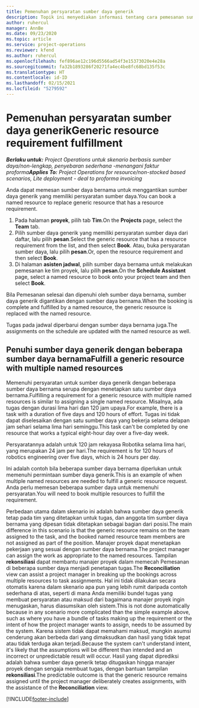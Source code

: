 ```yaml
---
title: Pemenuhan persyaratan sumber daya generik
description: Topik ini menyediakan informasi tentang cara pemesanan sumber daya bernama untuk persyaratan sumber daya generik.
author: ruhercul
manager: AnnBe
ms.date: 09/23/2020
ms.topic: article
ms.service: project-operations
ms.reviewer: kfend
ms.author: ruhercul
ms.openlocfilehash: fef896ae12c196d5566ad54f3e15373020e4e28a
ms.sourcegitcommit: fa32b1893286f20271fa4ec4be8fc68bd135f53c
ms.translationtype: HT
ms.contentlocale: id-ID
ms.lasthandoff: 02/15/2021
ms.locfileid: "5279592"
---
```

# <a name="generic-resource-requirement-fulfillment"></a><span data-ttu-id="26ca6-103">Pemenuhan persyaratan sumber daya generik</span><span class="sxs-lookup"><span data-stu-id="26ca6-103">Generic resource requirement fulfillment</span></span>

<span data-ttu-id="26ca6-104">_**Berlaku untuk:** Project Operations untuk skenario berbasis sumber daya/non-lengkap, penyebaran sederhana -menangani faktur proforma_</span><span class="sxs-lookup"><span data-stu-id="26ca6-104">_**Applies To:** Project Operations for resource/non-stocked based scenarios, Lite deployment - deal to proforma invoicing_</span></span>

<span data-ttu-id="26ca6-105">Anda dapat memesan sumber daya bernama untuk menggantikan sumber daya generik yang memiliki persyaratan sumber daya.</span><span class="sxs-lookup"><span data-stu-id="26ca6-105">You can book a named resource to replace generic resource that has a resource requirement.</span></span>

1. <span data-ttu-id="26ca6-106">Pada halaman **proyek**, pilih tab **Tim**.</span><span class="sxs-lookup"><span data-stu-id="26ca6-106">On the **Projects** page, select the **Team** tab.</span></span>
2. <span data-ttu-id="26ca6-107">Pilih sumber daya generik yang memiliki persyaratan sumber daya dari daftar, lalu pilih **pesan**.</span><span class="sxs-lookup"><span data-stu-id="26ca6-107">Select the generic resource that has a resource requirement from the list, and then select **Book**.</span></span> <span data-ttu-id="26ca6-108">Atau, buka persyaratan sumber daya, lalu pilih **pesan**.</span><span class="sxs-lookup"><span data-stu-id="26ca6-108">Or, open the resource requirement and then select **Book**.</span></span>
3. <span data-ttu-id="26ca6-109">Di halaman **asisten jadwal**, pilih sumber daya bernama untuk melakukan pemesanan ke tim proyek, lalu pilih **pesan**.</span><span class="sxs-lookup"><span data-stu-id="26ca6-109">On the **Schedule Assistant** page, select a named resource to book onto your project team and then select **Book**.</span></span>

<span data-ttu-id="26ca6-110">Bila Pemesanan selesai dan dipenuhi oleh sumber daya bernama, sumber daya generik digantikan dengan sumber daya bernama.</span><span class="sxs-lookup"><span data-stu-id="26ca6-110">When the booking is complete and fulfilled by a named resource, the generic resource is replaced with the named resource.</span></span>

<span data-ttu-id="26ca6-111">Tugas pada jadwal diperbarui dengan sumber daya bernama juga.</span><span class="sxs-lookup"><span data-stu-id="26ca6-111">The assignments on the schedule are updated with the named resource as well.</span></span>

## <a name="fulfill-a-generic-resource-with-multiple-named-resources"></a><span data-ttu-id="26ca6-112">Penuhi sumber daya generik dengan beberapa sumber daya bernama</span><span class="sxs-lookup"><span data-stu-id="26ca6-112">Fulfill a generic resource with multiple named resources</span></span>
<span data-ttu-id="26ca6-113">Memenuhi persyaratan untuk sumber daya generik dengan beberapa sumber daya bernama serupa dengan menetapkan satu sumber daya bernama.</span><span class="sxs-lookup"><span data-stu-id="26ca6-113">Fulfilling a requirement for a generic resource with multiple named resources is similar to assigning a single named resource.</span></span> <span data-ttu-id="26ca6-114">Misalnya, ada tugas dengan durasi lima hari dan 120 jam upaya.</span><span class="sxs-lookup"><span data-stu-id="26ca6-114">For example, there is a task with a duration of five days and 120 hours of effort.</span></span> <span data-ttu-id="26ca6-115">Tugas ini tidak dapat diselesaikan dengan satu sumber daya yang bekerja selama delapan jam sehari selama lima hari seminggu.</span><span class="sxs-lookup"><span data-stu-id="26ca6-115">This task can't be completed by one resource that works a typical eight-hour day over a five-day week.</span></span> 

<span data-ttu-id="26ca6-116">Persyaratannya adalah untuk 120 jam rekayasa Robotika selama lima hari, yang merupakan 24 jam per hari.</span><span class="sxs-lookup"><span data-stu-id="26ca6-116">The requirement is for 120 hours of robotics engineering over five days, which is 24 hours per day.</span></span>

<span data-ttu-id="26ca6-117">Ini adalah contoh bila beberapa sumber daya bernama diperlukan untuk memenuhi permintaan sumber daya generik.</span><span class="sxs-lookup"><span data-stu-id="26ca6-117">This is an example of when multiple named resources are needed to fulfill a generic resource request.</span></span> <span data-ttu-id="26ca6-118">Anda perlu memesan beberapa sumber daya untuk memenuhi persyaratan.</span><span class="sxs-lookup"><span data-stu-id="26ca6-118">You will need to book multiple resources to fulfill the requirement.</span></span>

<span data-ttu-id="26ca6-119">Perbedaan utama dalam skenario ini adalah bahwa sumber daya generik tetap pada tim yang ditetapkan untuk tugas, dan anggota tim sumber daya bernama yang dipesan tidak ditetapkan sebagai bagian dari posisi.</span><span class="sxs-lookup"><span data-stu-id="26ca6-119">The main difference in this scenario is that the generic resource remains on the team assigned to the task, and the booked named resource team members are not assigned as part of the position.</span></span> <span data-ttu-id="26ca6-120">Manajer proyek dapat menetapkan pekerjaan yang sesuai dengan sumber daya bernama.</span><span class="sxs-lookup"><span data-stu-id="26ca6-120">The project manager can assign the work as appropriate to the named resources.</span></span> <span data-ttu-id="26ca6-121">Tampilan **rekonsiliasi** dapat membantu manajer proyek dalam memecah Pemesanan di beberapa sumber daya menjadi penetapan tugas.</span><span class="sxs-lookup"><span data-stu-id="26ca6-121">The **Reconciliation** view can assist a project manager in breaking up the bookings across multiple resources to task assignments.</span></span> <span data-ttu-id="26ca6-122">Hal ini tidak dilakukan secara otomatis karena dalam skenario apa pun yang lebih rumit daripada contoh sederhana di atas, seperti di mana Anda memiliki bundel tugas yang membuat persyaratan atau maksud dari bagaimana manajer proyek ingin menugaskan, harus diasumsikan oleh sistem.</span><span class="sxs-lookup"><span data-stu-id="26ca6-122">This is not done automatically because in any scenario more complicated than the simple example above, such as where you have a bundle of tasks making up the requirement or the intent of how the project manager wants to assign, needs to be assumed by the system.</span></span> <span data-ttu-id="26ca6-123">Karena sistem tidak dapat memahami maksud, mungkin asumsi cenderung akan berbeda dari yang dimaksudkan dan hasil yang tidak tepat atau tidak terduga akan terjadi.</span><span class="sxs-lookup"><span data-stu-id="26ca6-123">Because the system can't understand intent, it's likely that the assumptions will be different than intended and an incorrect or unpredictable result will occur.</span></span> <span data-ttu-id="26ca6-124">Hasil yang dapat diprediksi adalah bahwa sumber daya generik tetap ditugaskan hingga manajer proyek dengan sengaja membuat tugas, dengan bantuan tampilan **rekonsiliasi**.</span><span class="sxs-lookup"><span data-stu-id="26ca6-124">The predictable outcome is that the generic resource remains assigned until the project manager deliberately creates assignments, with the assistance of the **Reconciliation** view.</span></span>




[!INCLUDE[footer-include](../includes/footer-banner.md)]